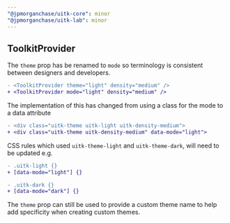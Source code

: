 ```yaml
---
"@jpmorganchase/uitk-core": minor
"@jpmorganchase/uitk-lab": minor
---
```


## ToolkitProvider

The `theme` prop has be renamed to `mode` so terminology is consistent between designers and developers.

```diff
- <ToolkitProvider theme="light" density="medium" />
+ <ToolkitProvider mode="light" density="medium" />
```

The implementation of this has changed from using a class for the mode to a data attribute

```diff
- <div class="uitk-theme uitk-light uitk-density-medium">
+ <div class="uitk-theme uitk-density-medium" data-mode="light">
```

CSS rules which used `uitk-theme-light` and `uitk-theme-dark`, will need to be updated e.g.

```diff
- .uitk-light {}
+ [data-mode="light"] {}

- .uitk-dark {}
+ [data-mode="dark"] {}
```

The `theme` prop can still be used to provide a custom theme name to help add specificity when creating custom themes.
